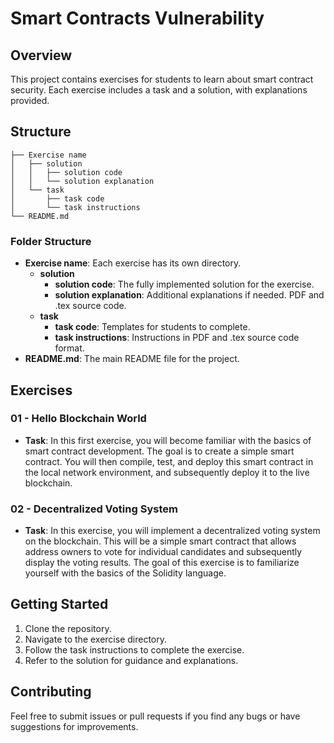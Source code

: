 # Smart Contracts Vulnerability

## Overview

This project contains exercises for students to learn about smart contract security. Each exercise includes a task and a solution, with explanations provided.

## Structure

```
├── Exercise name
│   ├── solution
│   │   ├── solution code
│   │   └── solution explanation
│   └── task
│       ├── task code
│       └── task instructions
└── README.md
```

### Folder Structure

- **Exercise name**: Each exercise has its own directory.
    - **solution**
        - **solution code**: The fully implemented solution for the exercise.
        - **solution explanation**: Additional explanations if needed. PDF and .tex source code.
    - **task**
        - **task code**: Templates for students to complete.
        - **task instructions**: Instructions in PDF and .tex source code format.
- **README.md**: The main README file for the project.

## Exercises

### 01 - Hello Blockchain World
- **Task**: In this first exercise, you will become familiar with the basics of smart contract development. The goal is to create a simple smart contract. You will then compile, test, and deploy this smart contract in the local network environment, and subsequently deploy it to the live blockchain.

### 02 - Decentralized Voting System
- **Task**: In this exercise, you will implement a decentralized voting system on the blockchain. This will be a simple smart contract that allows address owners to vote for individual candidates and subsequently display the voting results. The goal of this exercise is to familiarize yourself with the basics of the Solidity language.

## Getting Started

1. Clone the repository.
2. Navigate to the exercise directory.
3. Follow the task instructions to complete the exercise.
4. Refer to the solution for guidance and explanations.

## Contributing

Feel free to submit issues or pull requests if you find any bugs or have suggestions for improvements.